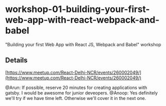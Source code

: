 # workshop-01-building-your-first-web-app-with-react-webpack-and-babel
"Building your first Web App with React JS, Webpack and Babel" workshop

## Details

[https://www.meetup.com/React-Delhi-NCR/events/260002049/](https://www.meetup.com/React-Delhi-NCR/events/260002049/)

@Arun: If possible, reserve 20 minutes for creating applications with gatsby. I would be awesome for junior deveopers.
@Anoop: Yes definitely we'll try if we have time left. Otherwise we'll cover it in the next one.
